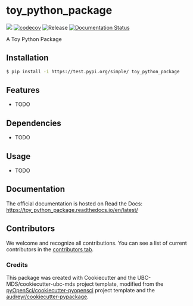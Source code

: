 # toy_python_package 

![](https://github.com/heidi-ye/toy_python_package/workflows/build/badge.svg) [![codecov](https://codecov.io/gh/heidi-ye/toy_python_package/branch/main/graph/badge.svg)](https://codecov.io/gh/heidi-ye/toy_python_package) ![Release](https://github.com/heidi-ye/toy_python_package/workflows/Release/badge.svg) [![Documentation Status](https://readthedocs.org/projects/toy_python_package/badge/?version=latest)](https://toy_python_package.readthedocs.io/en/latest/?badge=latest)

A Toy Python Package

## Installation

```bash
$ pip install -i https://test.pypi.org/simple/ toy_python_package
```

## Features

- TODO

## Dependencies

- TODO

## Usage

- TODO

## Documentation

The official documentation is hosted on Read the Docs: https://toy_python_package.readthedocs.io/en/latest/

## Contributors

We welcome and recognize all contributions. You can see a list of current contributors in the [contributors tab](https://github.com/heidi-ye/toy_python_package/graphs/contributors).

### Credits

This package was created with Cookiecutter and the UBC-MDS/cookiecutter-ubc-mds project template, modified from the [pyOpenSci/cookiecutter-pyopensci](https://github.com/pyOpenSci/cookiecutter-pyopensci) project template and the [audreyr/cookiecutter-pypackage](https://github.com/audreyr/cookiecutter-pypackage).
